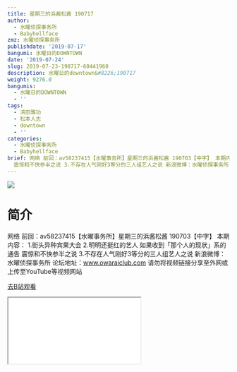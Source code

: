 ```yaml
---
title: 星期三的浜酱松酱 190717
author:
  - 水曜侦探事务所
  - Babyhellface
zmz: 水曜侦探事务所
publishdate: '2019-07-17'
bangumi: 水曜日的DOWNTOWN
date: '2019-07-24'
slug: 2019-07-23-190717-60441960
description: 水曜日的downtown&#8226;190717
weight: 9276.0
bangumis:
  - 水曜日的DOWNTOWN
  - ''
tags:
  - 滨田雅功
  - 松本人志
  - downtown
  - ''
categories:
  - 水曜侦探事务所
  - Babyhellface
brief: 网络 前回：av58237415【水曜事务所】星期三的浜酱松酱 190703【中字】 本期内容： 1.街头异种宾果大会 2.明明还挺红的艺人 如果收到「那个人的现状」系的通告
  震惊和不快参半之说 3.不存在人气刚好3等分的三人组艺人之说 新浪微博：水曜侦探事务所 论坛地址：www.owaraiclub.com 请勿将视频链接分享至外网或上传至YouTube等视频网站
---
```

![](https://raw.githubusercontent.com/tcgriffith/owaraisite/master/static/tmpimg/59561b30a786e33b0ca354ebde2757df224263de.jpg.480.jpg)
# 简介  
网络
前回：av58237415【水曜事务所】星期三的浜酱松酱 190703【中字】
本期内容：
1.街头异种宾果大会
2.明明还挺红的艺人 如果收到「那个人的现状」系的通告 震惊和不快参半之说
3.不存在人气刚好3等分的三人组艺人之说
新浪微博：水曜侦探事务所 论坛地址：www.owaraiclub.com
请勿将视频链接分享至外网或上传至YouTube等视频网站  

[去B站观看](https://www.bilibili.com/video/av60441960/)
<div class ="resp-container"><iframe class="testiframe" src="//player.bilibili.com/player.html?aid=60441960"", scrolling="no", allowfullscreen="true" > </iframe></div> 
